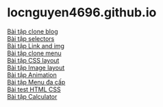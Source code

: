 # locnguyen4696.github.io
<a href="https://locnguyen4696.github.io/bt-clone-blog/index.html">Bài tập clone blog</a><br>
<a href="https://locnguyen4696.github.io/bt-selectors/index.html">Bài tập selectors</a><br>
<a href="https://locnguyen4696.github.io/bt-link-and-img/index.html">Bài tập Link and img</a><br>
<a href="https://locnguyen4696.github.io/bt-clone-menu/">Bài tập clone menu</a><br>
<a href="https://locnguyen4696.github.io/bt-css-layout/">Bài tập CSS layout</a><br>
<a href="https://locnguyen4696.github.io/bt-image-layout/index.html">Bài tập Image layout</a><br>
<a href="https://locnguyen4696.github.io/bt-animation/index.html">Bài tập Animation</a><br>
<a href="https://locnguyen4696.github.io/bt-menu-da-cap/zing/index.html">Bài tập Menu đa cấp</a><br>
<a href="https://locnguyen4696.github.io/html-test/index.html">Bài test HTML CSS</a><br>
<a href="https://locnguyen4696.github.io/bt-calculator/index.html">Bài tập Calculator</a><br>
